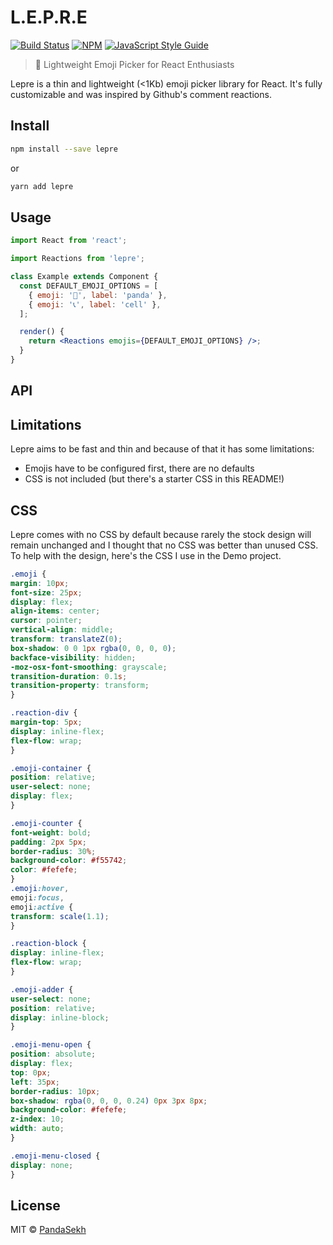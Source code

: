 # L.E.P.R.E

[![Build Status](https://travis-ci.com/PandaSekh/lepre.svg?token=9UEvCKGSQs8hrivJiSpX&branch=master)](https://travis-ci.com/PandaSekh/lepre)
[![NPM](https://img.shields.io/npm/v/lepre.svg)](https://www.npmjs.com/package/lepre)
[![JavaScript Style Guide](https://img.shields.io/badge/code_style-standard-brightgreen.svg)](https://standardjs.com)

> 🐰 Lightweight Emoji Picker for React Enthusiasts

Lepre is a thin and lightweight (<1Kb) emoji picker library for React. It's fully customizable and was inspired by Github's comment reactions.

## Install

```bash
npm install --save lepre
```

or

```bash
yarn add lepre
```

## Usage

```jsx
import React from 'react';

import Reactions from 'lepre';

class Example extends Component {
  const DEFAULT_EMOJI_OPTIONS = [
    { emoji: '🐼', label: 'panda' },
    { emoji: '📞', label: 'cell' },
  ];

  render() {
    return <Reactions emojis={DEFAULT_EMOJI_OPTIONS} />;
  }
}
```

## API

## Limitations
Lepre aims to be fast and thin and because of that it has some limitations:
- Emojis have to be configured first, there are no defaults
- CSS is not included (but there's a starter CSS in this README!)

## CSS
Lepre comes with no CSS by default because rarely the stock design will remain unchanged and I thought that no CSS was better than unused CSS.
To help with the design, here's the CSS I use in the Demo project.

```css
.emoji {
margin: 10px;
font-size: 25px;
display: flex;
align-items: center;
cursor: pointer;
vertical-align: middle;
transform: translateZ(0);
box-shadow: 0 0 1px rgba(0, 0, 0, 0);
backface-visibility: hidden;
-moz-osx-font-smoothing: grayscale;
transition-duration: 0.1s;
transition-property: transform;
}

.reaction-div {
margin-top: 5px;
display: inline-flex;
flex-flow: wrap;
}

.emoji-container {
position: relative;
user-select: none;
display: flex;
}

.emoji-counter {
font-weight: bold;
padding: 2px 5px;
border-radius: 30%;
background-color: #f55742;
color: #fefefe;
}
.emoji:hover,
emoji:focus,
emoji:active {
transform: scale(1.1);
}

.reaction-block {
display: inline-flex;
flex-flow: wrap;
}

.emoji-adder {
user-select: none;
position: relative;
display: inline-block;
}

.emoji-menu-open {
position: absolute;
display: flex;
top: 0px;
left: 35px;
border-radius: 10px;
box-shadow: rgba(0, 0, 0, 0.24) 0px 3px 8px;
background-color: #fefefe;
z-index: 10;
width: auto;
}

.emoji-menu-closed {
display: none;
}
```

## License

MIT © [PandaSekh](https://github.com/PandaSekh)
